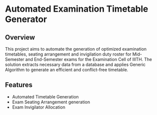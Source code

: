 # Automated Examination Timetable Generator

## Overview
This project aims to automate the generation of optimized examination timetables, seating arrangement and invigilation duty roster for Mid-Semester and End-Semester exams for the Examination Cell of IIITH. The solution extracts necessary data from a database and applies Generic Algorithm to generate an efficient and conflict-free timetable.

## Features
- Automated Timetable Generation
- Exam Seating Arrangement generation
- Exam Invigilator Allocation
